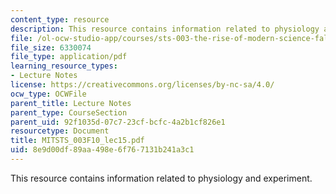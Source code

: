 ```yaml
---
content_type: resource
description: This resource contains information related to physiology and experiment.
file: /ol-ocw-studio-app/courses/sts-003-the-rise-of-modern-science-fall-2010/8e9d00df89aa498e6f767131b241a3c1_MITSTS_003F10_lec15.pdf
file_size: 6330074
file_type: application/pdf
learning_resource_types:
- Lecture Notes
license: https://creativecommons.org/licenses/by-nc-sa/4.0/
ocw_type: OCWFile
parent_title: Lecture Notes
parent_type: CourseSection
parent_uid: 92f1035d-07c7-23cf-bcfc-4a2b1cf826e1
resourcetype: Document
title: MITSTS_003F10_lec15.pdf
uid: 8e9d00df-89aa-498e-6f76-7131b241a3c1
---
```

This resource contains information related to physiology and experiment.